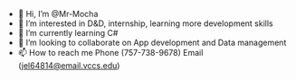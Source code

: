 - 👋 Hi, I’m @Mr-Mocha
- 👀 I’m interested in D&D, internship, learning more development skills
- 🌱 I’m currently learning C#
- 💞️ I’m looking to collaborate on App development and Data management
- 📫 How to reach me Phone (757-738-9678) Email (jel64814@email.vccs.edu)

<!---
Mr-Mocha/Mr-Mocha is a ✨ special ✨ repository because its `README.md` (this file) appears on your GitHub profile.
You can click the Preview link to take a look at your changes.
--->
